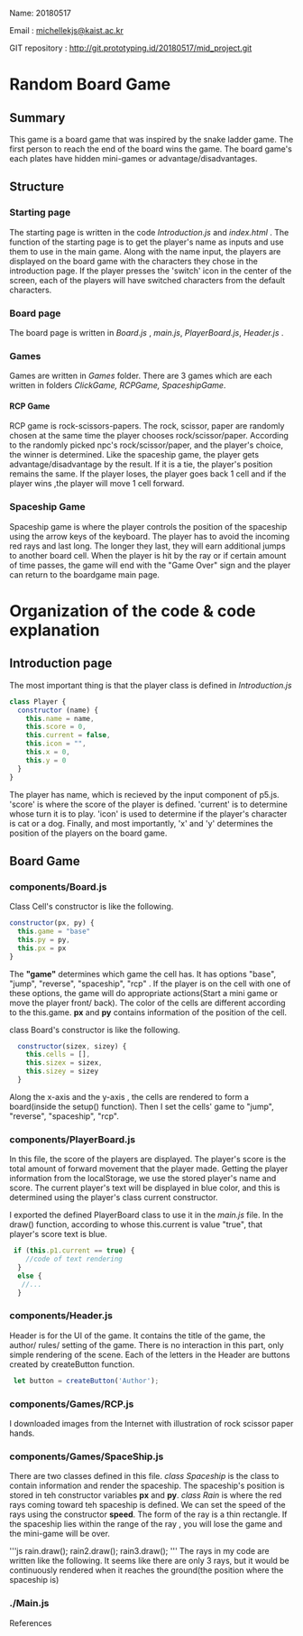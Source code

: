Name: 20180517

Email : michellekjs@kaist.ac.kr

GIT repository : http://git.prototyping.id/20180517/mid_project.git


# Random Board Game
## Summary
This game is a board game that was inspired by the snake ladder game. The first person to reach the end of the board wins the game. The board game's each plates have hidden mini-games or advantage/disadvantages.

## Structure
### Starting page
The starting page is written in the code _Introduction.js_ and _index.html_ .
The function of the starting page is to get the player's name as inputs and use them to use in the main game. Along with the name input, the players are displayed on the board game with the characters they chose in the introduction page. If the player presses the 'switch' icon in the center of the screen, each of the players will have switched characters from the default characters. 


### Board page
The board page is written in _Board.js_ , _main.js_, _PlayerBoard.js_, _Header.js_ . 


### Games
Games are written in _Games_ folder. There are 3 games which are each written in folders _ClickGame, RCPGame, SpaceshipGame_. 

#### RCP Game
RCP game is rock-scissors-papers. The rock, scissor, paper are randomly chosen at the same time the player chooses rock/scissor/paper. According to the randomly picked npc's rock/scissor/paper, and the player's choice, the winner is determined. Like the spaceship game, the player gets advantage/disadvantage by the result. If it is a tie, the player's position remains the same. If the player loses, the player goes back 1 cell and if the player wins ,the player will move 1 cell forward.

### Spaceship Game
Spaceship game is where the player controls the position of the spaceship using the arrow keys of the keyboard. The player has to avoid the incoming red rays and last long. The longer they last, they will earn additional jumps to another board cell. When the player is hit by the ray or if certain amount of time passes, the game will end with the "Game Over" sign and the player can return to the boardgame main page. 

# Organization of the code & code explanation
## Introduction page
The most important thing is that the player class is defined in _Introduction.js_

```js
class Player {
  constructor (name) {
    this.name = name,
    this.score = 0,
    this.current = false,
    this.icon = "",
    this.x = 0,
    this.y = 0
  }
}
```

The player has name, which is recieved by the input component of p5.js. 'score' is where the score of the player is defined. 'current' is to determine whose turn it is to play. 'icon' is used to determine if the player's character is cat or a dog. Finally, and most importantly, 'x' and 'y' determines the position of the players on the board game. 


## Board Game
### components/Board.js
Class Cell's constructor is like the following. 
```js
constructor(px, py) {
  this.game = "base"
  this.py = py,
  this.px = px
}
```
The **"game"** determines which game the cell has. It has options  "base", "jump", "reverse", "spaceship", "rcp" . If the player is on the cell with one of these options, the game will do appropriate actions(Start a mini game or move the player front/ back). The color of the cells are different according to the this.game. **px** and **py**  contains information of the position of the cell. 


class Board's constructor is like the following. 
```js
  constructor(sizex, sizey) {
    this.cells = [],
    this.sizex = sizex,
    this.sizey = sizey
  }
```
Along the x-axis and the y-axis , the cells are rendered to form a board(inside the setup() function). Then I set the cells' game to "jump", "reverse", "spaceship", "rcp". 

### components/PlayerBoard.js
In this file, the score of the players are displayed. The player's score is the total amount of forward movement that the player made. Getting the player information from the localStorage, we use the stored player's name and score. The current player's text will be displayed in blue color, and this is determined using the player's class current constructor. 

I exported the defined PlayerBoard class to use it in the _main.js_ file. In the draw() function, according to whose this.current is value "true", that player's score text is blue. 
```js
 if (this.p1.current == true) {
    //code of text rendering 
  }
  else {
   //...
  }
```

### components/Header.js
Header is for the UI of the game. It contains the title of the game, the author/ rules/ setting of the game. There is no interaction in this part, only simple rendering of the scene. Each of the letters in the Header are buttons created by createButton function. 

```js
 let button = createButton('Author');
```

### components/Games/RCP.js
I downloaded images from the Internet with illustration of rock scissor paper hands. 

### components/Games/SpaceShip.js
There are two classes defined in this file. 
_class Spaceship_ is the class to contain information and render the spaceship. The spaceship's position is stored in teh constructor variables  **px** and **py**.  _class Rain_ is where the red rays coming toward teh spaceship is defined. We can set the speed of the rays using the constructor **speed**. The form of the ray is a thin rectangle. If the spaceship lies within the range of the ray , you will lose the game and the mini-game will be over. 

'''js
  rain.draw();
  rain2.draw();
  rain3.draw();
'''
The rays in my code are written like the following. It seems like there are only 3 rays, but it would be continuously rendered when it reaches the ground(the position where the spaceship is)

### ./Main.js


References
